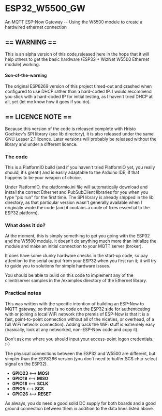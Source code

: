 # ESP32_W5500_GW
An MQTT ESP-Now Gateway   --   Using the W5500 module to create a hardwired ethernet connection

##  == WARNING ==
This is an alpha version of this code,released here in the hope that it will help others to get the basic hardware (ESP32 + WizNet W5500 Ethernet module) working.

#### Son-of-the-warning
The original ESP8266 version of this project timed-out and crashed when configured to use DHCP rather than a hard-coded IP.  I would recommend you stick with a hard-coded IP for initial testing, as I haven't tried DHCP at all, yet (let me know how it goes if you do).

## == LICENCE NOTE ==
Because this version of the code is released complete with Hristo Gochkov's SPI library (see lib directory), it is also released under the same GNU Lesser 2.1 licence.  Later versions will probably be released without the library and under a different licence.

### The code
This is a PlatformIO build (and if you haven't tried PlatformIO yet, you really should, it's great!) and is easily adaptable to the Arduino IDE, if that happens to be your weapon of choice.

Under PlatformIO, the platformio.ini file will automatically download and install the correct Ethernet and PubSubClient libraries for you when you type "pio run" for the first time.  The SPI library is already shipped in the lib directory, as that particular version wasn't generally available when I originally wrote the code (and it contains a coule of fixes essential to the ESP32 platform).

### What does it do?
At the moment, this is simply something to get you going with the ESP32 and the W5500 module.  It doesn't do anything much more than initialize the module and make an initial connection to your MQTT server (broker).

It does have some clunky hardware checks in the start-up code, so pay attention to the serial output from your ESP32 when you first run it; it will try to guide you to solutions for simple hardware issues.

You should be able to build on this code to implement any of the client/server samples in the /examples directory of the Ethernet library.

### Practical notes
This was written with the specific intention of building an ESP-Now to MQTT gateway, so there is no code on the ESP32 side for authenticating with or joining a local WiFi network (the premis of ESP-Now is that it is a fast, point-to-point connection without all of the niceties, or overhead, of a full WiFi network connection).  Adding back the WiFi stuff is extremely easy (basically, look at any networked, non-ESP-Now code and copy it).

Don't ask me where you should input your access-point logon credentials.  :-)

The physical connections between the ESP32 and W5500 are different, but simpler than the ESP8266 version (you don't need to buffer SCS chip-select signal on the ESP32).

-  **GPIO23**   <-->   **MOSI**
-  **GPIO19**   <-->   **MISO**
-  **GPIO18**   <-->   **SCLK**
-  **GPIO5**    <-->   **SCS**
-  **GPIO26**   <-->   **RESET**

As always, you do need a good solid DC supply for both boards and a good ground connection between them in addition to the data lines listed above.





